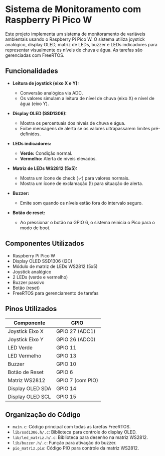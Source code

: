 # Sistema de Monitoramento com Raspberry Pi Pico W

Este projeto implementa um sistema de monitoramento de variáveis ambientais usando o Raspberry Pi Pico W. O sistema utiliza joystick analógico, display OLED, matriz de LEDs, buzzer e LEDs indicadores para representar visualmente os níveis de chuva e água. As tarefas são gerenciadas com FreeRTOS.

## Funcionalidades

- **Leitura de joystick (eixo X e Y):**
  - Conversão analógica via ADC.
  - Os valores simulam a leitura de nível de chuva (eixo X) e nível de água (eixo Y).

- **Display OLED (SSD1306):**
  - Mostra os percentuais dos níveis de chuva e água.
  - Exibe mensagens de alerta se os valores ultrapassarem limites pré-definidos.

- **LEDs indicadores:**
  - **Verde:** Condição normal.
  - **Vermelho:** Alerta de níveis elevados.

- **Matriz de LEDs WS2812 (5x5):**
  - Mostra um ícone de check (✓) para valores normais.
  - Mostra um ícone de exclamação (!) para situação de alerta.

- **Buzzer:**
  - Emite som quando os níveis estão fora do intervalo seguro.

- **Botão de reset:**
  - Ao pressionar o botão na GPIO 6, o sistema reinicia o Pico para o modo de boot.

## Componentes Utilizados

- Raspberry Pi Pico W
- Display OLED SSD1306 (I2C)
- Módulo de matriz de LEDs WS2812 (5x5)
- Joystick analógico
- 2 LEDs (verde e vermelho)
- Buzzer passivo
- Botão (reset)
- FreeRTOS para gerenciamento de tarefas

## Pinos Utilizados

| Componente      | GPIO       |
|------------------|------------|
| Joystick Eixo X  | GPIO 27 (ADC1) |
| Joystick Eixo Y  | GPIO 26 (ADC0) |
| LED Verde        | GPIO 11     |
| LED Vermelho     | GPIO 13     |
| Buzzer           | GPIO 10     |
| Botão de Reset   | GPIO 6      |
| Matriz WS2812    | GPIO 7 (com PIO) |
| Display OLED SDA | GPIO 14     |
| Display OLED SCL | GPIO 15     |

## Organização do Código

- `main.c`: Código principal com todas as tarefas FreeRTOS.
- `lib/ssd1306.h/.c`: Biblioteca para controle do display OLED.
- `lib/led_matriz.h/.c`: Biblioteca para desenho na matriz WS2812.
- `lib/buzzer.h/.c`: Função para ativação do buzzer.
- `pio_matriz.pio`: Código PIO para controle da matriz WS2812.

